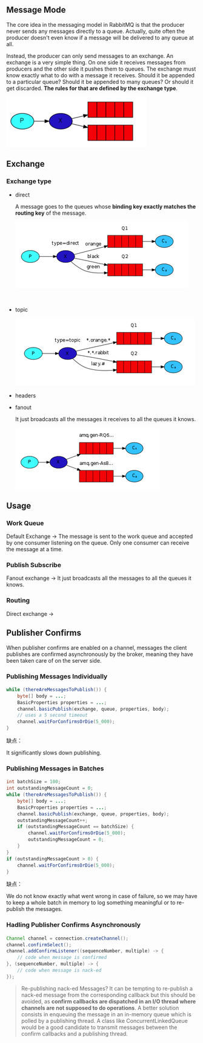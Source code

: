 ## Message Mode

The core idea in the messaging model in RabbitMQ is that the producer never sends any messages directly to a queue. Actually, quite often the producer doesn't even know if a message will be delivered to any queue at all.

Instead, the producer can only send messages to an exchange. An exchange is a very simple thing. On one side it receives messages from producers and the other side it pushes them to queues. The exchange must know exactly what to do with a message it receives. Should it be appended to a particular queue?  Should it be appended to many queues?  Or should it get discarded. **The rules for that are defined by the exchange type**.

![image-20221208151006209](assets/Tutorial/image-20221208151006209.png)

## Exchange

### Exchange type

* direct

  A message goes to the queues whose **binding key exactly matches the routing key** of the message.

  ![image-20221204214233263](assets/Tutorial/image-20221204214233263.png)

​	

* topic

  ![image-20221204223348105](assets/Tutorial/image-20221204223348105.png)





* headers

  

* fanout

  It just broadcasts all the messages it receives to all the queues it knows.

  ![image-20221204223702467](assets/Tutorial/image-20221204223702467.png)

## Usage

### Work Queue

Default Exchange -> The message is sent to the work queue and accepted by one consumer listening on the queue. Only one consumer can receive the message at a time.



### Publish Subscribe

Fanout exchange -> It just broadcasts all the messages to all the queues it knows.



### Routing

Direct exchange -> 

## Publisher Confirms

When publisher confirms are enabled on a channel, messages the client publishes are confirmed asynchronously by the broker, meaning they have been taken care of on the server side.



### Publishing Messages Individually

```java
while (thereAreMessagesToPublish()) {
    byte[] body = ...;
    BasicProperties properties = ...;
    channel.basicPublish(exchange, queue, properties, body);
    // uses a 5 second timeout
    channel.waitForConfirmsOrDie(5_000);
}
```

缺点：

It significantly slows down publishing.



### Publishing Messages in Batches

```java
int batchSize = 100;
int outstandingMessageCount = 0;
while (thereAreMessagesToPublish()) {
    byte[] body = ...;
    BasicProperties properties = ...;
    channel.basicPublish(exchange, queue, properties, body);
    outstandingMessageCount++;
    if (outstandingMessageCount == batchSize) {
        channel.waitForConfirmsOrDie(5_000);
        outstandingMessageCount = 0;
    }
}
if (outstandingMessageCount > 0) {
    channel.waitForConfirmsOrDie(5_000);
}
```

缺点：

We do not know exactly what went wrong in case of failure, so we may have to keep a whole batch in memory to log something meaningful or to re-publish the messages.



### Hadling Publisher Confirms Asynchronously

```java
Channel channel = connection.createChannel();
channel.confirmSelect();
channel.addConfirmListener((sequenceNumber, multiple) -> {
    // code when message is confirmed
}, (sequenceNumber, multiple) -> {
    // code when message is nack-ed
});
```

> Re-publishing nack-ed Messages?
> It can be tempting to re-publish a nack-ed message from the corresponding callback but this should be avoided, as **confirm callbacks are dispatched in an I/O thread where channels are not supposed to do operations**. A better solution consists in enqueuing the message in an in-memory queue which is polled by a publishing thread. A class like ConcurrentLinkedQueue would be a good candidate to transmit messages between the confirm callbacks and a publishing thread.

















